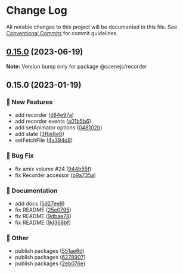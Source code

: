 # Change Log

All notable changes to this project will be documented in this file.
See [Conventional Commits](https://conventionalcommits.org) for commit guidelines.

## [0.15.0](https://github.com/daybrush/scenejs-render/compare/@scenejs/recorder@0.15.0...@scenejs/recorder@0.15.0) (2023-06-19)

**Note:** Version bump only for package @scenejs/recorder





## 0.15.0 (2023-01-19)


### :rocket: New Features

* add recorder ([d84e97a](https://github.com/daybrush/scenejs-render/commit/d84e97a737a08f1f0b39a6cc49b68ad6bfc9b7e6))
* add recorder events ([a01b5b6](https://github.com/daybrush/scenejs-render/commit/a01b5b6ce0b72c5bfdbb5eee5e6b4448b46474c8))
* add setAnimator options ([048102b](https://github.com/daybrush/scenejs-render/commit/048102b1d2f220367d4262e7aaeffe42141858a1))
* add state ([3fbe8e6](https://github.com/daybrush/scenejs-render/commit/3fbe8e6ac868d22b7e60fc6f78531aa6fc464020))
* setFetchFile ([4a394d8](https://github.com/daybrush/scenejs-render/commit/4a394d86fcdda6bf1d76492a2b40db900c8fd374))


### :bug: Bug Fix

* fix amix volume #24 ([944b55f](https://github.com/daybrush/scenejs-render/commit/944b55fe32da9ac3149347aa5d7e043e6c19386e))
* fix Recorder accessor ([b9a735a](https://github.com/daybrush/scenejs-render/commit/b9a735a338efe9002f6f68fae04a3db97f03a3bf))


### :memo: Documentation

* add docs ([5d27ee9](https://github.com/daybrush/scenejs-render/commit/5d27ee9604af7c84ad824e1a10f9219ac7222989))
* fix README ([25e0795](https://github.com/daybrush/scenejs-render/commit/25e0795c00f1d87bdf6c6625e2f1856052b6f9b6))
* fix README ([9dbae78](https://github.com/daybrush/scenejs-render/commit/9dbae78daaecc0ae08948f56ca44efd83fd911c7))
* fix README ([9d368bf](https://github.com/daybrush/scenejs-render/commit/9d368bff00c679181d5a902c3daeb818a257911d))


### :mega: Other

* publish packages ([551ae6d](https://github.com/daybrush/scenejs-render/commit/551ae6d9b65c77dcd85307fc8c8eab9ae0129703))
* publish packages ([6278907](https://github.com/daybrush/scenejs-render/commit/6278907961dea2fbce948d83e437c2abcd313f79))
* publish packages ([2eb076e](https://github.com/daybrush/scenejs-render/commit/2eb076ec637830a8a6b226d4999d7fd2b6c41146))
